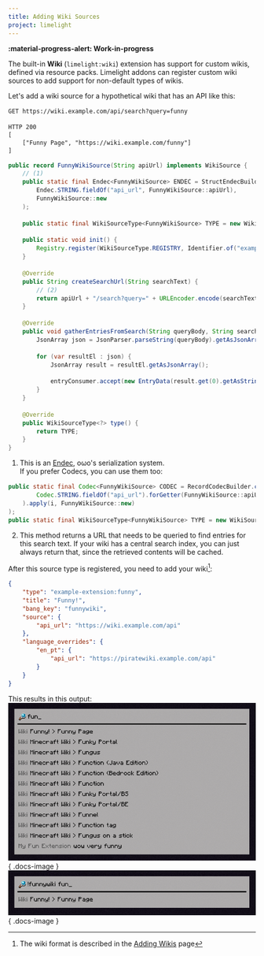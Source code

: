 ```yaml
---
title: Adding Wiki Sources
project: limelight
---
```


**:material-progress-alert: Work-in-progress**

The built-in **Wiki** (`limelight:wiki`) extension has support for custom wikis, defined via resource
packs. Limelight addons can register custom wiki sources to add support for non-default types of wikis.

Let's add a wiki source for a hypothetical wiki that has an API like this:
```
GET https://wiki.example.com/api/search?query=funny

HTTP 200
[
    ["Funny Page", "https://wiki.example.com/funny"]
]
```

```java
public record FunnyWikiSource(String apiUrl) implements WikiSource {
    // (1)
    public static final Endec<FunnyWikiSource> ENDEC = StructEndecBuilder.of(
        Endec.STRING.fieldOf("api_url", FunnyWikiSource::apiUrl),
        FunnyWikiSource::new
    );

    public static final WikiSourceType<FunnyWikiSource> TYPE = new WikiSourceType<>(ENDEC);

    public static void init() {
        Registry.register(WikiSourceType.REGISTRY, Identifier.of("example-extension", "funny"), TYPE);
    }

    @Override
    public String createSearchUrl(String searchText) {
        // (2)
        return apiUrl + "/search?query=" + URLEncoder.encode(searchText, StandardCharsets.UTF_8);
    }

    @Override
    public void gatherEntriesFromSearch(String queryBody, String searchText, Consumer<EntryData> entryConsumer) {
        JsonArray json = JsonParser.parseString(queryBody).getAsJsonArray();

        for (var resultEl : json) {
            JsonArray result = resultEl.getAsJsonArray();

            entryConsumer.accept(new EntryData(result.get(0).getAsString(), result.get(1).getAsString()));
        }
    }

    @Override
    public WikiSourceType<?> type() {
        return TYPE;
    }
}
```

1. This is an [Endec](../../owo/endec.md), oωo's serialization system.  
If you prefer Codecs, you can use them too:
```java
public static final Codec<FunnyWikiSource> CODEC = RecordCodecBuilder.create(i -> i.group(
        Codec.STRING.fieldOf("api_url").forGetter(FunnyWikiSource::apiUrl)
    ).apply(i, FunnyWikiSource::new)
);
public static final WikiSourceType<FunnyWikiSource> TYPE = new WikiSourceType<>(CODEC);
```

2. This method returns a URL that needs to be queried to find entries for this search text. If your wiki
has a central search index, you can just always return that, since the retrieved contents will be cached.

After this source type is registered, you need to add your wiki[^1]:
```json title="assets/example-extension/limelight/wiki/funny.json"
{
    "type": "example-extension:funny",
    "title": "Funny!",
    "bang_key": "funnywiki",
    "source": {
        "api_url": "https://wiki.example.com/api"
    },
    "language_overrides": {
        "en_pt": {
            "api_url": "https://piratewiki.example.com/api"
        }
    }
}
```

This results in this output:
![a search box with 'fun' typed in it. Funny Page is the first result](../../assets/limelight/custom_wiki_source_implicit.png){ .docs-image }
![a search box with '!funnywiki fun' typed in it. Funny Page is the only result](../../assets/limelight/custom_wiki_source_explicit.png){ .docs-image }

[^1]: The wiki format is described in the [Adding Wikis](../configuring/adding_wikis.md) page